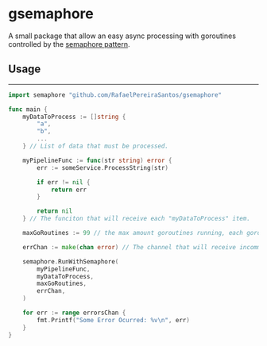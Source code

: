 # gsemaphore

A small package that allow an easy async processing with goroutines controlled by the [semaphore pattern](https://en.wikipedia.org/wiki/Semaphore_(programming)).

## Usage
--------

```go
import semaphore "github.com/RafaelPereiraSantos/gsemaphore"

func main {
    myDataToProcess := []string {
        "a",
        "b",
        ...
    } // List of data that must be processed.

    myPipelineFunc := func(str string) error {
        err := someService.ProcessString(str)

        if err != nil {
            return err
        }

        return nil
    } // The funciton that will receive each "myDataToProcess" item.

    maxGoRoutines := 99 // the max amount goroutines running, each goroutine will use "myPipelineFunc" to process the itens present into the "myDataToProcess" list.

    errChan := make(chan error) // The channel that will receive incomming errors from "myPipelineFunc".

    semaphore.RunWithSemaphore(
		myPipelineFunc,
		myDataToProcess,
		maxGoRoutines,
		errChan,
	)

    for err := range errorsChan {
		fmt.Printf("Some Error Ocurred: %v\n", err)
	}
}
```